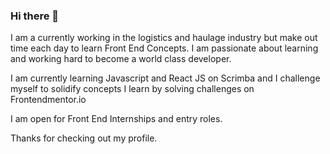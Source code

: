 ### Hi there 👋

I am a currently working in the logistics and haulage industry but make out time each day to learn Front End Concepts.
I am passionate about learning and working hard to become a world class developer.

I am currently learning Javascript and React JS on Scrimba and I challenge myself to solidify concepts I learn by solving challenges on Frontendmentor.io

I am open for Front End Internships and entry roles.

Thanks for checking out my profile.
<!--
**ilivenoble/ilivenoble** is a ✨ _special_ ✨ repository because its `README.md` (this file) appears on your GitHub profile.

Here are some ideas to get you started:

- 🔭 I’m currently working on ...
- 🌱 I’m currently learning ...
- 👯 I’m looking to collaborate on ...
- 🤔 I’m looking for help with ...
- 💬 Ask me about ...
- 📫 How to reach me: ...
- 😄 Pronouns: ...
- ⚡ Fun fact: ...
-->
